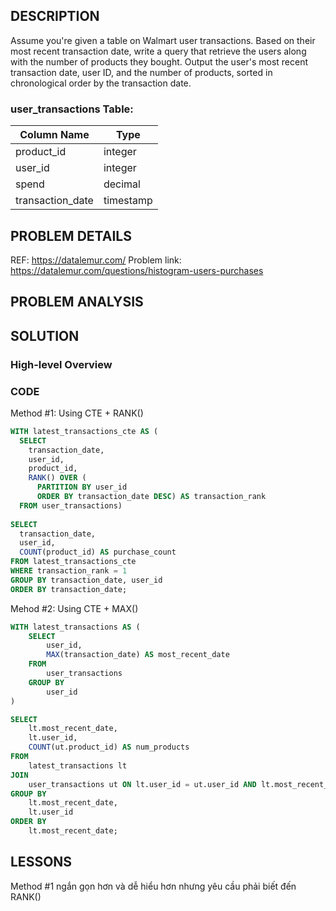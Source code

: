 ## DESCRIPTION
Assume you're given a table on Walmart user transactions. Based on their most recent transaction date, write a query that retrieve the users along with the number of products they bought.
Output the user's most recent transaction date, user ID, and the number of products, sorted in chronological order by the transaction date.

### user_transactions Table:

| Column Name      | Type      |
|------------------|-----------|
| product_id       | integer   |
| user_id          | integer   |
| spend            | decimal   |
| transaction_date | timestamp |


## PROBLEM DETAILS
REF: <https://datalemur.com/>
Problem link: <https://datalemur.com/questions/histogram-users-purchases>

## PROBLEM ANALYSIS

## SOLUTION

### High-level Overview


### CODE

Method #1: Using CTE + RANK()
```sql
WITH latest_transactions_cte AS (
  SELECT 
    transaction_date, 
    user_id, 
    product_id, 
    RANK() OVER (
      PARTITION BY user_id 
      ORDER BY transaction_date DESC) AS transaction_rank 
  FROM user_transactions) 
  
SELECT 
  transaction_date, 
  user_id,
  COUNT(product_id) AS purchase_count
FROM latest_transactions_cte
WHERE transaction_rank = 1 
GROUP BY transaction_date, user_id
ORDER BY transaction_date;
```

Mehod #2: Using CTE + MAX()
```sql
WITH latest_transactions AS (
    SELECT
        user_id,
        MAX(transaction_date) AS most_recent_date
    FROM
        user_transactions
    GROUP BY
        user_id
)

SELECT
    lt.most_recent_date,
    lt.user_id,
    COUNT(ut.product_id) AS num_products
FROM
    latest_transactions lt
JOIN
    user_transactions ut ON lt.user_id = ut.user_id AND lt.most_recent_date = ut.transaction_date
GROUP BY
    lt.most_recent_date,
    lt.user_id
ORDER BY
    lt.most_recent_date;
```

## LESSONS
Method #1 ngắn gọn hơn và dễ hiểu hơn nhưng yêu cầu phải biết đến RANK()
